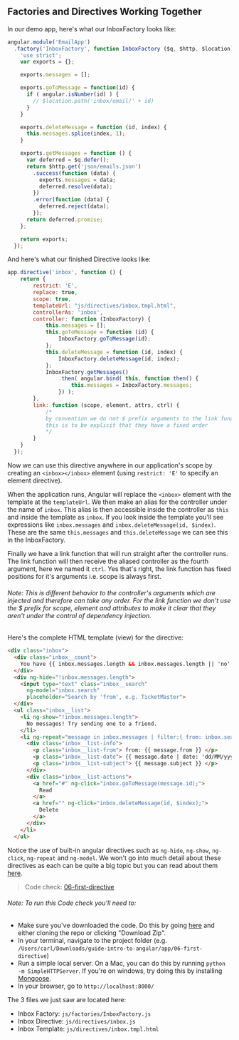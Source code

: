 ## Factories and Directives Working Together

In our demo app, here's what our InboxFactory looks like:

```js
angular.module('EmailApp')
  .factory('InboxFactory', function InboxFactory ($q, $http, $location) {
    'use strict';
    var exports = {};

    exports.messages = [];

    exports.goToMessage = function(id) {
      if ( angular.isNumber(id) ) {
        // $location.path('inbox/email/' + id)
      }
    }

    exports.deleteMessage = function (id, index) {
      this.messages.splice(index, 1);
    }

    exports.getMessages = function () {
      var deferred = $q.defer();
      return $http.get('json/emails.json')
        .success(function (data) {
          exports.messages = data;
          deferred.resolve(data);
        })
        .error(function (data) {
          deferred.reject(data);
        });
      return deferred.promise;
    };

    return exports;
  });
```

And here's what our finished Directive looks like:
```js
app.directive('inbox', function () {
    return {
        restrict: 'E',
        replace: true,
        scope: true,
        templateUrl: "js/directives/inbox.tmpl.html",
        controllerAs: 'inbox',
        controller: function (InboxFactory) {
            this.messages = [];
            this.goToMessage = function (id) {
                InboxFactory.goToMessage(id);
            };
            this.deleteMessage = function (id, index) {
                InboxFactory.deleteMessage(id, index);
            };
            InboxFactory.getMessages()
                .then( angular.bind( this, function then() {
                    this.messages = InboxFactory.messages;
                }) );
        },
        link: function (scope, element, attrs, ctrl) {
            /* 
            by convention we do not $ prefix arguments to the link function
            this is to be explicit that they have a fixed order
            */
        }
    }
  });
```

Now we can use this directive anywhere in our application's scope by creating an `<inbox></inbox>` element (using `restrict: 'E'` to specify an element directive).

When the application runs, Angular will replace the `<inbox>` element with the template at the `templateUrl`. We then make an alias for the controller under the name of `inbox`. This alias is then accessible inside the controller as `this` and inside the template as `inbox`. If you look inside the template you'll see expressions like `inbox.messages` and `inbox.deleteMessage(id, $index)`. These are the same `this.messages` and `this.deleteMessage` we can see this in the InboxFactory.

Finally we have a link function that will run straight after the controller runs. The link function will then receive the aliased controller as the fourth argument, here we named it `ctrl`.  Yes that's right, the link function has fixed positions for it's arguments i.e. scope is always first.

###### Note: This is different behavior to the controller's arguments which are injected and therefore can take any order. For the link function we don't use the $ prefix for scope, element and attributes to make it clear that they aren't under the control of dependency injection.

Here's the complete HTML template (view) for the directive:

```html
<div class="inbox">
  <div class="inbox__count">
    You have {{ inbox.messages.length && inbox.messages.length || 'no' }} messages
  </div>
  <div ng-hide="!inbox.messages.length">
    <input type="text" class="inbox__search" 
      ng-model="inbox.search" 
      placeholder="Search by 'from', e.g. TicketMaster">
  </div>
  <ul class="inbox__list">
    <li ng-show="!inbox.messages.length">
      No messages! Try sending one to a friend.
    </li>
    <li ng-repeat="message in inbox.messages | filter:{ from: inbox.search }">
      <div class="inbox__list-info">
        <p class="inbox__list-from"> from: {{ message.from }} </p>
        <p class="inbox__list-date"> {{ message.date | date: 'dd/MM/yyyy' }} </p>
        <p class="inbox__list-subject"> {{ message.subject }} </p>
      </div>
      <div class="inbox__list-actions">
        <a href="#" ng-click="inbox.goToMessage(message.id);">
          Read
        </a>
        <a href="" ng-click="inbox.deleteMessage(id, $index);">
          Delete
        </a>
      </div>
    </li>
  </ul>
```

Notice the use of built-in angular directives such as `ng-hide`, `ng-show`, `ng-click`, `ng-repeat` and `ng-model`. We won't go into much detail about these directives as each can be quite a big topic but you can read about them [here](https://docs.angularjs.org/api/ng/directive).

> Code check: [06-first-directive](https://github.com/Thinkful/guide-intro-to-angular/tree/master/clean/06-first-directive)

###### Note: To run this Code check you'll need to:
- Make sure you've downloaded the code. Do this by going [here](https://github.com/Thinkful/guide-intro-to-angular/tree/clean) and either cloning the repo or clicking "Download Zip".
- In your terminal, navigate to the project folder (e.g. `/Users/carl/Downloads/guide-intro-to-angular/app/06-first-directive`)
- Run a simple local server. On a Mac, you can do this by running `python -m SimpleHTTPServer`. If you're on windows, try doing this by installing [Mongoose](https://code.google.com/p/mongoose/).
- In your browser, go to `http://localhost:8000/`

The 3 files we just saw are located here:
- Inbox Factory: `js/factories/InboxFactory.js`
- Inbox Directive: `js/directives/inbox.js`
- Inbox Template: `js/directives/inbox.tmpl.html`
